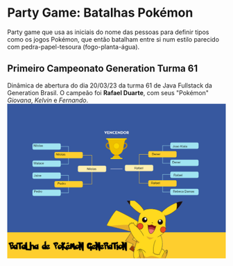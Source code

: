 # Party Game: Batalhas Pokémon

Party game que usa as iniciais do nome das pessoas para definir tipos como os jogos Pokémon, que então batalham entre si num estilo parecido com pedra-papel-tesoura (fogo-planta-água).


## Primeiro Campeonato Generation Turma 61
Dinâmica de abertura do dia 20/03/23 da turma 61 de Java Fullstack da Generation Brasil.
O campeão foi **Rafael Duarte**, com seus "Pokémon" *Giovana*, *Kelvin* e *Fernando*.
![Primeiro campeonato Pokémon](https://github.com/ronyrst/party-batalhas-pokemon/blob/main/Torneio%20Pokemon.jpg)
